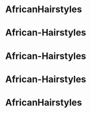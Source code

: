 # AfricanHairstyles
# African-Hairstyles
# African-Hairstyles
# African-Hairstyles
# AfricanHairstyles
